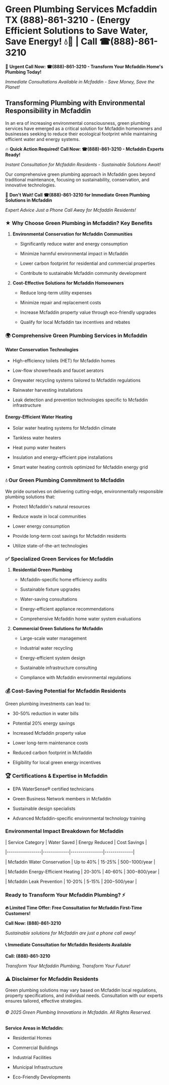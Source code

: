 # Green Plumbing Services Mcfaddin TX (888)-861-3210 - (Energy Efficient Solutions to Save Water, Save Energy! 💧🌿 | Call ☎(888)-861-3210

🚨 **Urgent Call Now: ☎(888)-861-3210 - Transform Your Mcfaddin Home's Plumbing Today!**
*Immediate Consultations Available in Mcfaddin - Save Money, Save the Planet!*

## Transforming Plumbing with Environmental Responsibility in Mcfaddin

In an era of increasing environmental consciousness, green plumbing services have emerged as a critical solution for Mcfaddin homeowners and businesses seeking to reduce their ecological footprint while maintaining efficient water and energy systems. 

🔥 **Quick Action Required! Call Now: ☎(888)-861-3210 - Mcfaddin Experts Ready!**
*Instant Consultation for Mcfaddin Residents - Sustainable Solutions Await!*

Our comprehensive green plumbing approach in Mcfaddin goes beyond traditional maintenance, focusing on sustainability, conservation, and innovative technologies.

🚨 **Don't Wait! Call ☎(888)-861-3210 for Immediate Green Plumbing Solutions in Mcfaddin**
*Expert Advice Just a Phone Call Away for Mcfaddin Residents!*

### ★ Why Choose Green Plumbing in Mcfaddin? Key Benefits

1. **Environmental Conservation for Mcfaddin Communities** 
   - Significantly reduce water and energy consumption
   - Minimize harmful environmental impact in Mcfaddin
   - Lower carbon footprint for residential and commercial properties
   - Contribute to sustainable Mcfaddin community development

2. **Cost-Effective Solutions for Mcfaddin Homeowners** 
   - Reduce long-term utility expenses
   - Minimize repair and replacement costs
   - Increase Mcfaddin property value through eco-friendly upgrades
   - Qualify for local Mcfaddin tax incentives and rebates

### 🌍 Comprehensive Green Plumbing Services in Mcfaddin

#### Water Conservation Technologies
- High-efficiency toilets (HET) for Mcfaddin homes
- Low-flow showerheads and faucet aerators
- Greywater recycling systems tailored to Mcfaddin regulations
- Rainwater harvesting installations
- Leak detection and prevention technologies specific to Mcfaddin infrastructure

#### Energy-Efficient Water Heating
- Solar water heating systems for Mcfaddin climate
- Tankless water heaters
- Heat pump water heaters
- Insulation and energy-efficient pipe installations
- Smart water heating controls optimized for Mcfaddin energy grid

### 💧 Our Green Plumbing Commitment to Mcfaddin

We pride ourselves on delivering cutting-edge, environmentally responsible plumbing solutions that:
- Protect Mcfaddin's natural resources
- Reduce waste in local communities
- Lower energy consumption
- Provide long-term cost savings for Mcfaddin residents
- Utilize state-of-the-art technologies

### ✅ Specialized Green Services for Mcfaddin

1. **Residential Green Plumbing**
   - Mcfaddin-specific home efficiency audits
   - Sustainable fixture upgrades
   - Water-saving consultations
   - Energy-efficient appliance recommendations
   - Comprehensive Mcfaddin home water system evaluations

2. **Commercial Green Solutions for Mcfaddin**
   - Large-scale water management
   - Industrial water recycling
   - Energy-efficient system design
   - Sustainable infrastructure consulting
   - Compliance with Mcfaddin environmental regulations

### 💰 Cost-Saving Potential for Mcfaddin Residents

Green plumbing investments can lead to:
- 30-50% reduction in water bills
- Potential 20% energy savings
- Increased Mcfaddin property value
- Lower long-term maintenance costs
- Reduced carbon footprint in Mcfaddin
- Eligibility for local green energy incentives

### 🏆 Certifications & Expertise in Mcfaddin

- EPA WaterSense® certified technicians
- Green Business Network members in Mcfaddin
- Sustainable design specialists
- Advanced Mcfaddin-specific environmental technology training

### Environmental Impact Breakdown for Mcfaddin

| Service Category | Water Saved | Energy Reduced | Cost Savings |
|-----------------|-------------|----------------|--------------|
| Mcfaddin Water Conservation | Up to 40% | 15-25% | $500-$1000/year |
| Mcfaddin Energy-Efficient Heating | 20-30% | 40-60% | $300-$800/year |
| Mcfaddin Leak Prevention | 10-20% | 5-15% | $200-$500/year |

### Ready to Transform Your Mcfaddin Plumbing? ⚡

**🔥 Limited Time Offer: Free Consultation for Mcfaddin First-Time Customers!**

**Call Now: (888)-861-3210**
*Sustainable solutions for Mcfaddin are just a phone call away!*

#### 📞 Immediate Consultation for Mcfaddin Residents Available

**Call: (888)-861-3210**
*Transform Your Mcfaddin Plumbing, Transform Your Future!*

### ⚠️ Disclaimer for Mcfaddin Residents

Green plumbing solutions may vary based on Mcfaddin local regulations, property specifications, and individual needs. Consultation with our experts ensures tailored, effective strategies.

###### © 2025 Green Plumbing Innovations in Mcfaddin. All Rights Reserved.

**Service Areas in Mcfaddin:** 
- Residential Homes
- Commercial Buildings
- Industrial Facilities
- Municipal Infrastructure
- Eco-Friendly Developments